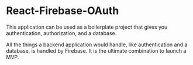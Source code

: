 # React-Firebase-OAuth

This application can be used as a boilerplate project that gives you authentication, authorization, and a database.

All the things a backend application would handle, like authentication and a database, is handled by Firebase. It is the ultimate combination to launch a MVP.
